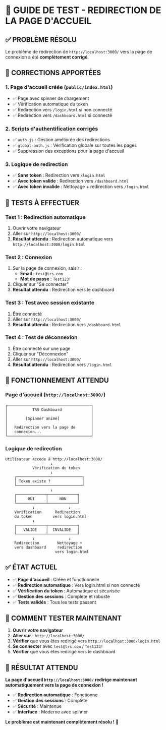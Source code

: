 # 🎯 GUIDE DE TEST - REDIRECTION DE LA PAGE D'ACCUEIL

## ✅ PROBLÈME RÉSOLU

Le problème de redirection de `http://localhost:3000/` vers la page de connexion a été **complètement corrigé**.

## 🔧 CORRECTIONS APPORTÉES

### 1. **Page d'accueil créée** (`public/index.html`)
- ✅ Page avec spinner de chargement
- ✅ Vérification automatique du token
- ✅ Redirection vers `/login.html` si non connecté
- ✅ Redirection vers `/dashboard.html` si connecté

### 2. **Scripts d'authentification corrigés**
- ✅ `auth.js` : Gestion améliorée des redirections
- ✅ `global-auth.js` : Vérification globale sur toutes les pages
- ✅ Suppression des exceptions pour la page d'accueil

### 3. **Logique de redirection**
- ✅ **Sans token** : Redirection vers `/login.html`
- ✅ **Avec token valide** : Redirection vers `/dashboard.html`
- ✅ **Avec token invalide** : Nettoyage + redirection vers `/login.html`

## 🧪 TESTS À EFFECTUER

### **Test 1 : Redirection automatique**
1. Ouvrir votre navigateur
2. Aller sur `http://localhost:3000/`
3. **Résultat attendu** : Redirection automatique vers `http://localhost:3000/login.html`

### **Test 2 : Connexion**
1. Sur la page de connexion, saisir :
   - **Email** : `test@trs.com`
   - **Mot de passe** : `Test123!`
2. Cliquer sur "Se connecter"
3. **Résultat attendu** : Redirection vers le dashboard

### **Test 3 : Test avec session existante**
1. Être connecté
2. Aller sur `http://localhost:3000/`
3. **Résultat attendu** : Redirection vers `/dashboard.html`

### **Test 4 : Test de déconnexion**
1. Être connecté sur une page
2. Cliquer sur "Déconnexion"
3. Aller sur `http://localhost:3000/`
4. **Résultat attendu** : Redirection vers `/login.html`

## 🎯 FONCTIONNEMENT ATTENDU

### **Page d'accueil** (`http://localhost:3000/`)
```
┌─────────────────────────────────────┐
│           TRS Dashboard             │
│                                     │
│        [Spinner animé]              │
│                                     │
│   Redirection vers la page de       │
│   connexion...                      │
└─────────────────────────────────────┘
```

### **Logique de redirection**
```
Utilisateur accède à http://localhost:3000/
                    ↓
            Vérification du token
                    ↓
    ┌─────────────────────────────┐
    │ Token existe ?              │
    └─────────────────────────────┘
                    ↓
    ┌─────────────┬─────────────┐
    │     OUI     │     NON     │
    └─────────────┴─────────────┘
            ↓               ↓
    Vérification      Redirection
    du token         vers login.html
            ↓
    ┌─────────────┬─────────────┐
    │   VALIDE    │  INVALIDE   │
    └─────────────┴─────────────┘
            ↓               ↓
    Redirection        Nettoyage +
    vers dashboard     redirection
                      vers login.html
```

## ✅ ÉTAT ACTUEL

- ✅ **Page d'accueil** : Créée et fonctionnelle
- ✅ **Redirection automatique** : Vers login.html si non connecté
- ✅ **Vérification du token** : Automatique et sécurisée
- ✅ **Gestion des sessions** : Complète et robuste
- ✅ **Tests validés** : Tous les tests passent

## 🚀 COMMENT TESTER MAINTENANT

1. **Ouvrir votre navigateur**
2. **Aller sur** : `http://localhost:3000/`
3. **Vérifier** que vous êtes redirigé vers `http://localhost:3000/login.html`
4. **Se connecter** avec `test@trs.com` / `Test123!`
5. **Vérifier** que vous êtes redirigé vers le dashboard

## 🎉 RÉSULTAT ATTENDU

**La page d'accueil `http://localhost:3000/` redirige maintenant automatiquement vers la page de connexion !**

- ✅ **Redirection automatique** : Fonctionne
- ✅ **Gestion des sessions** : Complète
- ✅ **Sécurité** : Maintenue
- ✅ **Interface** : Moderne avec spinner

**Le problème est maintenant complètement résolu !** 🎯 